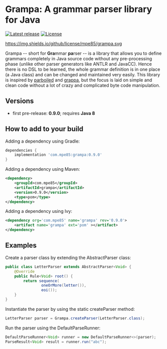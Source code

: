 # Grampa: A grammar parser library for Java

[![Latest release](https://img.shields.io/github/release/mpe85/grampa/all.svg)](https://github.com/mpe85/grampa/releases/latest)
[![License](https://img.shields.io/github/license/mpe85/grampa.svg)](https://github.com/mpe85/grampa/blob/master/LICENSE)

https://img.shields.io/github/license/mpe85/grampa.svg

Grampa -- short for **Gra**mmar **pa**rser -- is a library that allows you to define grammars completely in Java source code without any pre-processing phase (unlike other parser generators like ANTLR and JavaCC).
Hence there is no DSL to be learned, the whole grammar definition is in one place (a Java class) and can be changed and maintained very easily.
This library is inspired by [parboiled](https://github.com/sirthias/parboiled) and [grappa](https://github.com/fge/grappa),
but the focus is laid on simple and clean code without a lot of crazy and complicated byte code manipulation.

## Versions

* first pre-release: **0.9.0**; requires **Java 8**

## How to add to your build

Adding a dependency using Gradle:

```groovy
dependencies {
	implementation 'com.mpe85:grampa:0.9.0'
}
```

Adding a dependency using Maven:

```xml
<dependency>
	<groupId>com.mpe85</groupId>
	<artifactId>grampa</artifactId>
	<version>0.9.0</version>
	<type>pom</type>
</dependency>
```

Adding a dependency using Ivy:

```xml
<dependency org='com.mpe85' name='grampa' rev='0.9.0'>
	<artifact name='grampa' ext='pom' ></artifact>
</dependency>
```

## Examples

Create a parser class by extending the AbstractParser class:

```java
public class LetterParser extends AbstractParser<Void> {
	@Override
	public Rule<Void> root() {
		return sequence(
				oneOrMore(letter()),
				eoi());
	}
}
```

Instantiate the parser by using the static createParser method:

```java
LetterParser parser = Grampa.createParser(LetterParser.class);
```

Run the parser using the DefaultParseRunner:

```java
DefaultParseRunner<Void> runner = new DefaultParseRunner<>(parser);
ParseResult<Void> result = runner.run("abc");
```
